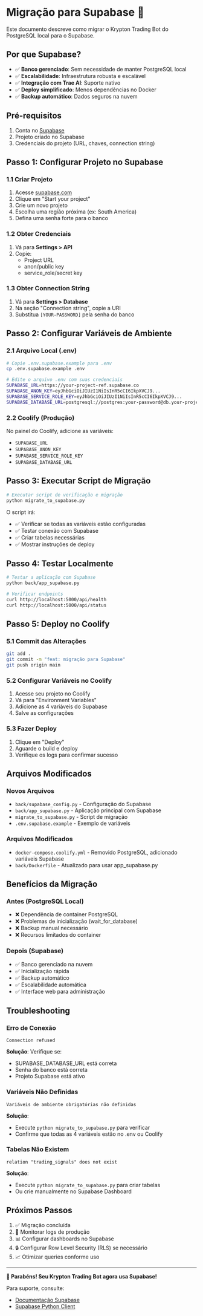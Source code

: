 # Migração para Supabase 🚀

Este documento descreve como migrar o Krypton Trading Bot do PostgreSQL local para o Supabase.

## Por que Supabase?

- ✅ **Banco gerenciado**: Sem necessidade de manter PostgreSQL local
- ✅ **Escalabilidade**: Infraestrutura robusta e escalável
- ✅ **Integração com Trae AI**: Suporte nativo
- ✅ **Deploy simplificado**: Menos dependências no Docker
- ✅ **Backup automático**: Dados seguros na nuvem

## Pré-requisitos

1. Conta no [Supabase](https://supabase.com)
2. Projeto criado no Supabase
3. Credenciais do projeto (URL, chaves, connection string)

## Passo 1: Configurar Projeto no Supabase

### 1.1 Criar Projeto
1. Acesse [supabase.com](https://supabase.com)
2. Clique em "Start your project"
3. Crie um novo projeto
4. Escolha uma região próxima (ex: South America)
5. Defina uma senha forte para o banco

### 1.2 Obter Credenciais
1. Vá para **Settings > API**
2. Copie:
   - Project URL
   - anon/public key
   - service_role/secret key

### 1.3 Obter Connection String
1. Vá para **Settings > Database**
2. Na seção "Connection string", copie a URI
3. Substitua `[YOUR-PASSWORD]` pela senha do banco

## Passo 2: Configurar Variáveis de Ambiente

### 2.1 Arquivo Local (.env)
```bash
# Copie .env.supabase.example para .env
cp .env.supabase.example .env

# Edite o arquivo .env com suas credenciais
SUPABASE_URL=https://your-project-ref.supabase.co
SUPABASE_ANON_KEY=eyJhbGciOiJIUzI1NiIsInR5cCI6IkpXVCJ9...
SUPABASE_SERVICE_ROLE_KEY=eyJhbGciOiJIUzI1NiIsInR5cCI6IkpXVCJ9...
SUPABASE_DATABASE_URL=postgresql://postgres:your-password@db.your-project-ref.supabase.co:5432/postgres
```

### 2.2 Coolify (Produção)
No painel do Coolify, adicione as variáveis:
- `SUPABASE_URL`
- `SUPABASE_ANON_KEY`
- `SUPABASE_SERVICE_ROLE_KEY`
- `SUPABASE_DATABASE_URL`

## Passo 3: Executar Script de Migração

```bash
# Executar script de verificação e migração
python migrate_to_supabase.py
```

O script irá:
- ✅ Verificar se todas as variáveis estão configuradas
- ✅ Testar conexão com Supabase
- ✅ Criar tabelas necessárias
- ✅ Mostrar instruções de deploy

## Passo 4: Testar Localmente

```bash
# Testar a aplicação com Supabase
python back/app_supabase.py

# Verificar endpoints
curl http://localhost:5000/api/health
curl http://localhost:5000/api/status
```

## Passo 5: Deploy no Coolify

### 5.1 Commit das Alterações
```bash
git add .
git commit -m "feat: migração para Supabase"
git push origin main
```

### 5.2 Configurar Variáveis no Coolify
1. Acesse seu projeto no Coolify
2. Vá para "Environment Variables"
3. Adicione as 4 variáveis do Supabase
4. Salve as configurações

### 5.3 Fazer Deploy
1. Clique em "Deploy"
2. Aguarde o build e deploy
3. Verifique os logs para confirmar sucesso

## Arquivos Modificados

### Novos Arquivos
- `back/supabase_config.py` - Configuração do Supabase
- `back/app_supabase.py` - Aplicação principal com Supabase
- `migrate_to_supabase.py` - Script de migração
- `.env.supabase.example` - Exemplo de variáveis

### Arquivos Modificados
- `docker-compose.coolify.yml` - Removido PostgreSQL, adicionado variáveis Supabase
- `back/Dockerfile` - Atualizado para usar app_supabase.py

## Benefícios da Migração

### Antes (PostgreSQL Local)
- ❌ Dependência de container PostgreSQL
- ❌ Problemas de inicialização (wait_for_database)
- ❌ Backup manual necessário
- ❌ Recursos limitados do container

### Depois (Supabase)
- ✅ Banco gerenciado na nuvem
- ✅ Inicialização rápida
- ✅ Backup automático
- ✅ Escalabilidade automática
- ✅ Interface web para administração

## Troubleshooting

### Erro de Conexão
```
Connection refused
```
**Solução**: Verifique se:
- SUPABASE_DATABASE_URL está correta
- Senha do banco está correta
- Projeto Supabase está ativo

### Variáveis Não Definidas
```
Variáveis de ambiente obrigatórias não definidas
```
**Solução**: 
- Execute `python migrate_to_supabase.py` para verificar
- Confirme que todas as 4 variáveis estão no .env ou Coolify

### Tabelas Não Existem
```
relation "trading_signals" does not exist
```
**Solução**:
- Execute `python migrate_to_supabase.py` para criar tabelas
- Ou crie manualmente no Supabase Dashboard

## Próximos Passos

1. ✅ Migração concluída
2. 🔄 Monitorar logs de produção
3. 📊 Configurar dashboards no Supabase
4. 🔒 Configurar Row Level Security (RLS) se necessário
5. 📈 Otimizar queries conforme uso

---

**🎉 Parabéns! Seu Krypton Trading Bot agora usa Supabase!**

Para suporte, consulte:
- [Documentação Supabase](https://supabase.com/docs)
- [Supabase Python Client](https://supabase.com/docs/reference/python/introduction)